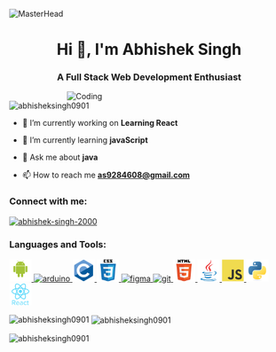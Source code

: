 ![MasterHead](https://media.licdn.com/dms/image/C4D16AQG5x9BExNYSdA/profile-displaybackgroundimage-shrink_350_1400/0/1658310624449?e=1695859200&v=beta&t=vyWpHO1vnIWXnaFHm__l-Rv8rWNbIEbYhJo-9elxCSg)
<h1 align="center">Hi 👋, I'm Abhishek Singh</h1>
<h3 align="center">A Full Stack Web Development Enthusiast</h3>
<img align = "right" alt = "Coding" width = "400" src = "https://camo.githubusercontent.com/5ddf73ad3a205111cf8c686f687fc216c2946a75005718c8da5b837ad9de78c9/68747470733a2f2f7468756d62732e6766796361742e636f6d2f4576696c4e657874446576696c666973682d736d616c6c2e676966">
<p align="left"> <img src="https://komarev.com/ghpvc/?username=abhisheksingh0901&label=Profile%20views&color=0e75b6&style=flat" alt="abhisheksingh0901" /> </p>

- 🔭 I’m currently working on **Learning React**

- 🌱 I’m currently learning **javaScript**

- 💬 Ask me about **java**

- 📫 How to reach me **as9284608@gmail.com**

<h3 align="left">Connect with me:</h3>
<p align="left">
<a href="https://linkedin.com/in/abhishek-singh-2000" target="blank"><img align="center" src="https://raw.githubusercontent.com/rahuldkjain/github-profile-readme-generator/master/src/images/icons/Social/linked-in-alt.svg" alt="abhishek-singh-2000" height="30" width="40" /></a>
</p>

<h3 align="left">Languages and Tools:</h3>
<p align="left"> <a href="https://developer.android.com" target="_blank" rel="noreferrer"> <img src="https://raw.githubusercontent.com/devicons/devicon/master/icons/android/android-original-wordmark.svg" alt="android" width="40" height="40"/> </a> <a href="https://www.arduino.cc/" target="_blank" rel="noreferrer"> <img src="https://cdn.worldvectorlogo.com/logos/arduino-1.svg" alt="arduino" width="40" height="40"/> </a> <a href="https://www.cprogramming.com/" target="_blank" rel="noreferrer"> <img src="https://raw.githubusercontent.com/devicons/devicon/master/icons/c/c-original.svg" alt="c" width="40" height="40"/> </a> <a href="https://www.w3schools.com/css/" target="_blank" rel="noreferrer"> <img src="https://raw.githubusercontent.com/devicons/devicon/master/icons/css3/css3-original-wordmark.svg" alt="css3" width="40" height="40"/> </a> <a href="https://www.figma.com/" target="_blank" rel="noreferrer"> <img src="https://www.vectorlogo.zone/logos/figma/figma-icon.svg" alt="figma" width="40" height="40"/> </a> <a href="https://git-scm.com/" target="_blank" rel="noreferrer"> <img src="https://www.vectorlogo.zone/logos/git-scm/git-scm-icon.svg" alt="git" width="40" height="40"/> </a> <a href="https://www.w3.org/html/" target="_blank" rel="noreferrer"> <img src="https://raw.githubusercontent.com/devicons/devicon/master/icons/html5/html5-original-wordmark.svg" alt="html5" width="40" height="40"/> </a> <a href="https://www.java.com" target="_blank" rel="noreferrer"> <img src="https://raw.githubusercontent.com/devicons/devicon/master/icons/java/java-original.svg" alt="java" width="40" height="40"/> </a> <a href="https://developer.mozilla.org/en-US/docs/Web/JavaScript" target="_blank" rel="noreferrer"> <img src="https://raw.githubusercontent.com/devicons/devicon/master/icons/javascript/javascript-original.svg" alt="javascript" width="40" height="40"/> </a> <a href="https://www.python.org" target="_blank" rel="noreferrer"> <img src="https://raw.githubusercontent.com/devicons/devicon/master/icons/python/python-original.svg" alt="python" width="40" height="40"/> </a> <a href="https://reactjs.org/" target="_blank" rel="noreferrer"> <img src="https://raw.githubusercontent.com/devicons/devicon/master/icons/react/react-original-wordmark.svg" alt="react" width="40" height="40"/> </a> </p>

<p><img align="left" src="https://github-readme-stats.vercel.app/api/top-langs?username=abhisheksingh0901&show_icons=true&locale=en&layout=compact" alt="abhisheksingh0901" /></p>
<p></p>
<p>&nbsp;<img align="center" src="https://github-readme-stats.vercel.app/api?username=abhisheksingh0901&show_icons=true&locale=en" alt="abhisheksingh0901" /></p>
<p></p>
<p><img align="center" src="https://github-readme-streak-stats.herokuapp.com/?user=abhisheksingh0901&" alt="abhisheksingh0901" /></p>
